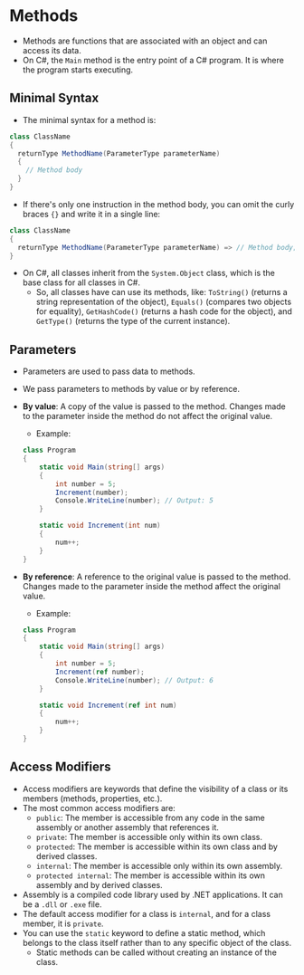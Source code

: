 # Methods

- Methods are functions that are associated with an object and can access its data.
- On C#, the `Main` method is the entry point of a C# program. It is where the program starts executing.

## Minimal Syntax

- The minimal syntax for a method is:

```csharp
class ClassName
{
  returnType MethodName(ParameterType parameterName)
  {
    // Method body
  }
}
```

- If there's only one instruction in the method body, you can omit the curly braces `{}` and write it in a single line:

```csharp
class ClassName
{
  returnType MethodName(ParameterType parameterName) => // Method body;
}
```

- On C#, all classes inherit from the `System.Object` class, which is the base class for all classes in C#.
  - So, all classes have can use its methods, like: `ToString()` (returns a string representation of the object), `Equals()` (compares two objects for equality), `GetHashCode()` (returns a hash code for the object), and `GetType()` (returns the type of the current instance).

## Parameters

- Parameters are used to pass data to methods.
- We pass parameters to methods by value or by reference.
- **By value**: A copy of the value is passed to the method. Changes made to the parameter inside the method do not affect the original value.

  - Example:

  ```csharp
  class Program
  {
      static void Main(string[] args)
      {
          int number = 5;
          Increment(number);
          Console.WriteLine(number); // Output: 5
      }

      static void Increment(int num)
      {
          num++;
      }
  }
  ```

- **By reference**: A reference to the original value is passed to the method. Changes made to the parameter inside the method affect the original value.

  - Example:

  ```csharp
  class Program
  {
      static void Main(string[] args)
      {
          int number = 5;
          Increment(ref number);
          Console.WriteLine(number); // Output: 6
      }

      static void Increment(ref int num)
      {
          num++;
      }
  }
  ```

## Access Modifiers

- Access modifiers are keywords that define the visibility of a class or its members (methods, properties, etc.).
- The most common access modifiers are:
  - `public`: The member is accessible from any code in the same assembly or another assembly that references it.
  - `private`: The member is accessible only within its own class.
  - `protected`: The member is accessible within its own class and by derived classes.
  - `internal`: The member is accessible only within its own assembly.
  - `protected internal`: The member is accessible within its own assembly and by derived classes.
- Assembly is a compiled code library used by .NET applications. It can be a `.dll` or `.exe` file.
- The default access modifier for a class is `internal`, and for a class member, it is `private`.
- You can use the `static` keyword to define a static method, which belongs to the class itself rather than to any specific object of the class.
  - Static methods can be called without creating an instance of the class.
